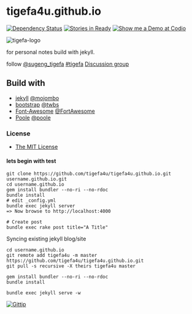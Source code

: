 # tigefa4u.github.io

[![Dependency Status](https://img.shields.io/gemnasium/tigefa4u/tigefa4u.github.io.png?style=flat)](https://gemnasium.com/tigefa4u/tigefa4u.github.io) [![Stories in Ready](https://badge.waffle.io/tigefa4u/tigefa4u.github.io.png?label=ready&title=Ready)](https://waffle.io/tigefa4u/tigefa4u.github.io) [![Show me a Demo at Codio](https://codio-public.s3.amazonaws.com/sharing/demo-in-ide.png)](https://codio.com/tigefa/tigefa4u)

![tigefa-logo](http://res.cloudinary.com/wvm/image/upload/v1389035830/tigefa_rbe6f7.png)

for personal notes build with jekyll.

follow [@sugeng_tigefa](http://twitter.com/sugeng_tigefa) [#tigefa](irc://irc.freenode.net/#tigefa) [Discussion group](http://groups.google.com/group/tigefa)


## Build with

- [jekyll](http://jekyllrb.com) [@mojombo](https://github.com/mojombo)
- [bootstrap](http://getbootstrap.com) [@twbs](https://github.com/twbs)
- [Font-Awesome](http://fontawesome.io) [@FortAwesome](https://github.com/FortAwesome)
- [Poole](http://getpoole.com) [@poole](https://github.com/poole)

### License

- [The MIT License](https://github.com/tigefa4u/tigefa4u.github.io/blob/master/LICENSE)

#### lets begin with test

```shell
git clone https://github.com/tigefa4u/tigefa4u.github.io.git username.github.io.git
cd username.github.io
gem install bundler --no-ri --no-rdoc
bundle install
# edit _config.yml
bundle exec jekyll server
=> Now browse to http://localhost:4000

# Create post
bundle exec rake post title="A Title"
```

Syncing existing jekyll blog/site

```
cd username.github.io
git remote add tigefa4u -m master https://github.com/tigefa4u/tigefa4u.github.io.git
git pull -s recursive -X theirs tigefa4u master

gem install bundler --no-ri --no-rdoc
bundle install

bundle exec jekyll serve -w
```

[![Gittip](https://img.shields.io/gittip/tigefa4u.svg?style=flat)](https://www.gittip.com/tigefa4u/)
